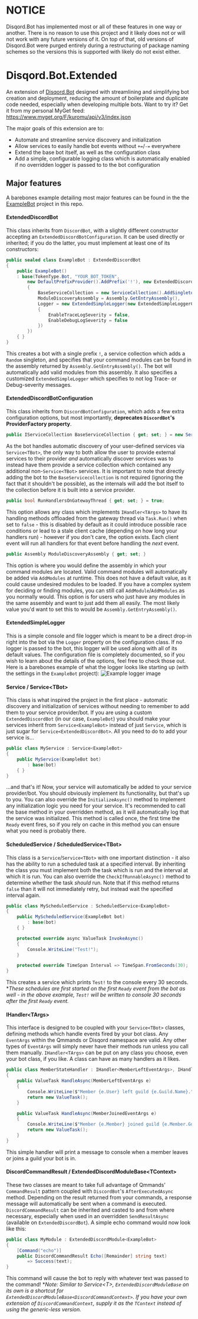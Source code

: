 # NOTICE
Disqord.Bot has implemented most or all of these features in one way or another. There is no reason to use this project and it likely does not or will not work with any future versions of it. On top of that, old versions of Disqord.Bot were purged entirely during a restructuring of package naming schemes so the versions this is supported with likely do not exist either.

# Disqord.Bot.Extended
An extension of [Disqord.Bot](https://github.com/Quahu/Disqord/tree/master/src/Disqord.Bot) designed with streamlining and simplifying bot creation and deployment, reducing the amount of boilerplate and duplicate code needed, especially when developing multiple bots.
Want to try it? Get it from my personal MyGet feed: https://www.myget.org/F/kuromu/api/v3/index.json

The major goals of this extension are to:

- Automate and streamline service discovery and initialization
- Allow services to easily handle bot events without `+=`/`-=` everywhere
- Extend the base bot itself, as well as the configuration class
- Add a simple, configurable logging class which is automatically enabled if no overridden logger is passed to to the bot configuration



## Major features

A barebones example detailing most major features can be found in the the [ExampleBot](https://github.com/QuantumToasted/Disqord.Bot.Extended/tree/master/Disqord.Bot.Extended.ExampleBot) project in this repo.

#### ExtendedDiscordBot
This class inherits from `DiscordBot`, with a slightly different constructor accepting an `ExtendedDiscordBotConfiguration`. It can be used directly or inherited; if you do the latter, you must implement at least one of its constructors:

```cs
public sealed class ExampleBot : ExtendedDiscordBot
{
    public ExampleBot() 
    : base(TokenType.Bot, "YOUR_BOT_TOKEN",
        new DefaultPrefixProvider().AddPrefix('!'), new ExtendedDiscordBotConfiguration
        {
            BaseServiceCollection = new ServiceCollection().AddSingleton<Random>(),
            ModuleDiscoveryAssembly = Assembly.GetEntryAssembly(),
            Logger = new ExtendedSimpleLogger(new ExtendedSimpleLoggerConfiguration
            {
                EnableTraceLogSeverity = false,
                EnableDebugLogSeverity = false
            })
        })
    { }
}
```

This creates a bot with a single prefix `!`, a service collection which adds a `Random` singleton, and specifies that your command modules can be found in the assembly returned by `Assembly.GetEntryAssembly()`. The bot will automatically add valid modules from this assembly. It also specifies a customized `ExtendedSimpleLogger` which specifies to not log Trace- or Debug-severity messages.


#### ExtendedDiscordBotConfiguration

This class inherits from `DiscordBotConfiguration`, which adds a few extra configuration options, but most importantly, __deprecates `DiscordBot`'s ProviderFactory property__.


```cs
public IServiceCollection BaseServiceCollection { get; set; } = new ServiceCollection();
```

As the bot handles automatic discovery of your user-defined services via `Service<TBot>`, the only way to both allow the user to provide external services to their provider *and* automatically discover services was to instead have them provide a service collection which contained any additional non-`Service<TBot>` services. It is important to note that directly adding the bot to the `BaseServicecollection` is not required (ignoring the fact that it shouldn't be possible), as the internals will add the bot itself to the collection before it is built into a service provider.



```cs
public bool RunHandlersOnGatewayThread { get; set; } = true;
```

This option allows any class which implements `IHandler<TArgs>` to have its handling methods offloaded from the gateway thread via `Task.Run()` when set to `false` - this is disabled by default as it could introduce possible race conditions or lead to a stale client cache (depending on how long your handlers run) - however if you don't care, the option exists. Each client event will run all handlers for that event before handling the *next* event.



```cs
public Assembly ModuleDiscoveryAssembly { get; set; }
```

This option is where you would define the assembly in which your command modules are located. Valid command modules will automatically be added via `AddModules` at runtime. This does not have a default value, as it could cause undesired modules to be loaded. If you have a complex system for deciding or finding modules, you can still call `AddModule`/`AddModules` as you normally would. This option is for users who just have any modules in the same assembly and want to just add them all easily. The most likely value you'd want to set this to would be `Assembly.GetEntryAssembly()`.



#### ExtendedSimpleLogger

This is a simple console and file logger which is meant to be a direct drop-in right into the bot via the `Logger` property on the configuration class. If no logger is passed to the bot, this logger will be used along with all of its default values. The configuration file is completely documented, so if you wish to learn about the details of the options, feel free to check those out. Here is a barebones example of what the logger looks like starting up (with the settings in the `ExampleBot` project):
![Example logger image](https://i.imgur.com/Z17JBBs.png)


#### Service / Service\<TBot>

This class is what inspired the project in the first place - automatic discovery and initialization of services without needing to remember to add them to your service provider/bot. If you are using a custom `ExtendedDiscordBot` (in our case, `ExampleBot`) you should make your services inherit from `Service<ExampleBot>` instead of just `Service`, which is just sugar for `Service<ExtendedDiscordBot>`.
All you need to do to add your service is...

```cs
public class MyService : Service<ExampleBot>
{
    public MyService(ExampleBot bot)
        : base(bot)
    { }
}
```

...and that's it! Now, your service will automatically be added to your service provider/bot. You should obviously implement its functionality, but that's up to you. You can also override the `InitializeAsync()` method to implement any initialization logic you need for your service. It's recommended to call the base method in your overridden method, as it will automatically log that the service was initialized. This method is called once, the first time the `Ready` event fires, so if you rely on cache in this method you can ensure what you need is probably there.



#### ScheduledService / ScheduledService\<TBot>

This class is a `Service`/`Service<TBot>` with one important distinction - it also has the ability to run a scheduled task at a specified interval. By inheriting the class you must implement both the task which is run and the interval at which it is run. You can also override the `CheckIfRunnableAsync()` method to determine whether the task *should* run. Note that if this method returns `false` than it will not immediately retry, but instead wait the specified interval again.

```cs
public class MyScheduledService : ScheduledService<ExampleBot>
{
    public MyScheduledService(ExampleBot bot)
        : base(bot)
    { }

    protected override async ValueTask InvokeAsync()
    {
        Console.WriteLine("Test!");
    }

    protected override TimeSpan Interval => TimeSpan.FromSeconds(30);
}
```

This creates a service which prints `Test!` to the console every 30 seconds.
**These schedules are first started on the first `Ready` event from the bot as well - in the above example, `Test!` will be written to console 30 seconds after the first `Ready` event.*



#### IHandler\<TArgs>

This interface is designed to be coupled with your `Service<TBot>` classes, defining methods which handle events fired by your bot class. Any `EventArgs` within the Qmmands or Disqord namespace are valid. Any other types of `EventArgs` will simply never have their methods run unless you call them manually. `IHandler<TArgs>` can be put on any class you choose, even your bot class, if you like. A class can have as many handlers as it likes.

```cs
public class MemberStateHandler : IHandler<MemberLeftEventArgs>, IHandler<MemberJoinedEventArgs>
{
    public ValueTask HandleAsync(MemberLeftEventArgs e)
    {
        Console.WriteLine($"Member {e.User} left guild {e.Guild.Name}.");
        return new ValueTask();
    }

    public ValueTask HandleAsync(MemberJoinedEventArgs e)
    {
        Console.WriteLine($"Member {e.Member} joined guild {e.Member.Guild.Name}.");
        return new ValueTask();
    }
}
```

This simple handler will print a message to console when a member leaves or joins a guild your bot is in.



#### DiscordCommandResult / ExtendedDiscordModuleBase\<TContext>

These two classes are meant to take full advantage of Qmmands' `CommandResult` pattern coupled with `DiscordBot`'s `AfterExecutedAsync` method. Depending on the result returned from your commands, a response message will automatically be sent when a command is executed. `DiscordCommandResult` can be inherited and casted to and from where necessary, especially when used in an overridden `SendResultAsync` (available on `ExtendedDiscordBot`). A simple echo command would now look like this:


```cs
public class MyModule : ExtendedDiscordModule<ExampleBot>
{
    [Command("echo")]
    public DiscordCommandResult Echo([Remainder] string text)
        => Success(text);
}
```

This command will cause the bot to reply with whatever text was passed to the command!
**Note: Similar to Service\<T>, `ExtendedDiscordModuleBase` on its own is a shortcut for `ExtendedDiscordModuleBase<DiscordCommandContext>`. If you have your own extension of `DiscordCommandContext`, supply it as the `TContext` instead of using the generic-less version.*
